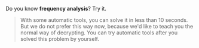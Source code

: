 Do you know **frequency analysis**? Try it.
> With some automatic tools, you can solve it in less than 10 seconds.
> But we do not prefer this way now, because we'd like to teach you the normal way of decrypting.
> You can try automatic tools after you solved this problem by yourself.
